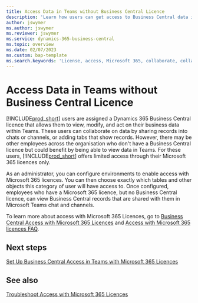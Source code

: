 ```yaml
---
title: Access Data in Teams without Business Central Licence
description: 'Learn how users can get access to Business Central data in Microsoft Teams chats and channels, with only a Microsoft 365 licence, but no Business Central licence.'
author: jswymer
ms.author: jswymer
ms.reviewer: jswymer
ms.service: dynamics-365-business-central
ms.topic: overview
ms.date: 02/07/2023
ms.custom: bap-template
ms.search.keywords: 'License, access, Microsoft 365, collaborate, collaboration, Teams, Microsoft Teams'
---
```


# Access Data in Teams without Business Central Licence

[!INCLUDE[prod_short](includes/prod_short.md)] users are assigned a Dynamics 365 Business Central licence that allows them to view, modify, and act on their business data within Teams. These users can collaborate on data by sharing records into chats or channels, or adding tabs that show records. However, there may be other employees across the organisation who don't have a Business Central licence but could benefit by being able to view data in Teams. For these users, [!INCLUDE[prod_short](includes/prod_short.md)] offers limited access through their Microsoft 365 licences only.  

As an administrator, you can configure environments to enable access with Microsoft 365 licences. You can then choose exactly which tables and other objects this category of user will have access to. Once configured, employees who have a Microsoft 365 licence, but no Business Central licence, can view Business Central records that are shared with them in Microsoft Teams chat and channels.

To learn more about access with Microsoft 365 Licences, go to [Business Central Access with Microsoft 365 Licences](admin-access-with-m365-license.md) and [Access with Microsoft 365 licences FAQ](admin-access-with-m365-license-faq.md).

## Next steps

[Set Up Business Central Access in Teams with Microsoft 365 Licences](admin-access-with-m365-license-setup.md)  

## See also

[Troubleshoot Access with Microsoft 365 Licences](admin-access-with-m365-license-troubleshooting.md)  

